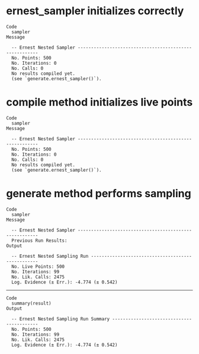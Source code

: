# ernest_sampler initializes correctly

    Code
      sampler
    Message
      
      -- Ernest Nested Sampler -------------------------------------------------------
      No. Points: 500
      No. Iterations: 0
      No. Calls: 0
      No results compiled yet.
      (see `generate.ernest_sampler()`).

# compile method initializes live points

    Code
      sampler
    Message
      
      -- Ernest Nested Sampler -------------------------------------------------------
      No. Points: 500
      No. Iterations: 0
      No. Calls: 0
      No results compiled yet.
      (see `generate.ernest_sampler()`).

# generate method performs sampling

    Code
      sampler
    Message
      
      -- Ernest Nested Sampler -------------------------------------------------------
      Previous Run Results:
    Output
      
      -- Ernest Nested Sampling Run --------------------------------------------------
      No. Live Points: 500
      No. Iterations: 99
      No. Lik. Calls: 2475
      Log. Evidence (± Err.): -4.774 (± 0.542)

---

    Code
      summary(result)
    Output
      
      -- Ernest Nested Sampling Run Summary ------------------------------------------
      No. Points: 500
      No. Iterations: 99
      No. Lik. Calls: 2475
      Log. Evidence (± Err.): -4.774 (± 0.542)

